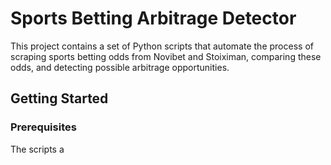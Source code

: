 # Sports Betting Arbitrage Detector

This project contains a set of Python scripts that automate the process of scraping sports betting odds from Novibet and Stoiximan, comparing these odds, and detecting possible arbitrage opportunities. 



## Getting Started

### Prerequisites

The scripts a